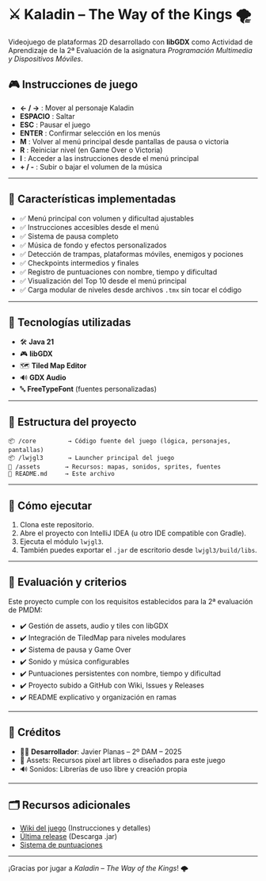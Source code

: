 # ⚔️ Kaladin – The Way of the Kings 🌪️

Videojuego de plataformas 2D desarrollado con **libGDX** como Actividad de Aprendizaje de la 2ª Evaluación de la asignatura *Programación Multimedia y Dispositivos Móviles*.

## 🎮 Instrucciones de juego

- **← / →** : Mover al personaje Kaladin  
- **ESPACIO** : Saltar  
- **ESC** : Pausar el juego  
- **ENTER** : Confirmar selección en los menús  
- **M** : Volver al menú principal desde pantallas de pausa o victoria  
- **R** : Reiniciar nivel (en Game Over o Victoria)  
- **I** : Acceder a las instrucciones desde el menú principal  
- **+ / -** : Subir o bajar el volumen de la música  

---

## 🧩 Características implementadas

- ✅ Menú principal con volumen y dificultad ajustables  
- ✅ Instrucciones accesibles desde el menú  
- ✅ Sistema de pausa completo  
- ✅ Música de fondo y efectos personalizados  
- ✅ Detección de trampas, plataformas móviles, enemigos y pociones  
- ✅ Checkpoints intermedios y finales  
- ✅ Registro de puntuaciones con nombre, tiempo y dificultad  
- ✅ Visualización del Top 10 desde el menú principal  
- ✅ Carga modular de niveles desde archivos `.tmx` sin tocar el código  

---

## 🔧 Tecnologías utilizadas

- 🛠️ **Java 21**
- 🎮 **libGDX**
- 🗺️ **Tiled Map Editor**
- 🔊 **GDX Audio**
- 🔤 **FreeTypeFont** (fuentes personalizadas)

---

## 📁 Estructura del proyecto

```
📦 /core         → Código fuente del juego (lógica, personajes, pantallas)
📦 /lwjgl3       → Launcher principal del juego
📁 /assets       → Recursos: mapas, sonidos, sprites, fuentes
📄 README.md     → Este archivo
```

---

## 🏁 Cómo ejecutar

1. Clona este repositorio.
2. Abre el proyecto con IntelliJ IDEA (u otro IDE compatible con Gradle).
3. Ejecuta el módulo `lwjgl3`.
4. También puedes exportar el `.jar` de escritorio desde `lwjgl3/build/libs`.

---

## 📘 Evaluación y criterios

Este proyecto cumple con los requisitos establecidos para la 2ª evaluación de PMDM:

- ✔️ Gestión de assets, audio y tiles con libGDX  
- ✔️ Integración de TiledMap para niveles modulares  
- ✔️ Sistema de pausa y Game Over  
- ✔️ Sonido y música configurables  
- ✔️ Puntuaciones persistentes con nombre, tiempo y dificultad  
- ✔️ Proyecto subido a GitHub con Wiki, Issues y Releases  
- ✔️ README explicativo y organización en ramas  

---



## 📜 Créditos

- 👨‍💻 **Desarrollador**: Javier Planas – 2º DAM – 2025  
- 🎨 Assets: Recursos pixel art libres o diseñados para este juego  
- 🔊 Sonidos: Librerías de uso libre y creación propia  

---

## 🗂️ Recursos adicionales

- [Wiki del juego]((https://github.com/rungod95/TheWayofKings/wiki)) (Instrucciones y detalles)
- [Última release]() (Descarga .jar)
- [Sistema de puntuaciones](docs/scores.json)

---

¡Gracias por jugar a *Kaladin – The Way of the Kings*! 🌩️
